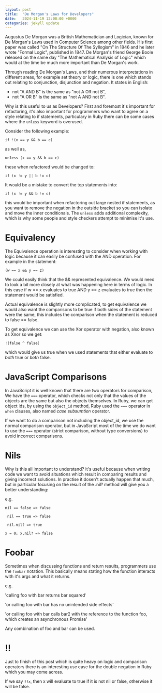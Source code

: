 ```yaml
---
layout: post
title:  "De Morgan's Laws for Developers"
date:   2024-11-19 12:00:00 +0000
categories: jekyll update
---
```


Augustus De Morgan was a British Mathematician and Logician, known for De Morgan's Laws used in Computer Science among other fields. His first paper was called "On The Structure Of The Syllogism" in 1846 and he later wrote "Formal Logic", published in 1847. De Morgan's friend George Boole released on the same day "The Mathematical Analysis of Logic" which would at the time be much more important than De Morgan's work.

Through reading De Morgan's Laws, and their numerous interpretations in different areas, for example set theory or logic, there is one which stands out relating to conjunction, disjunction and negation. It states in English:

 * not "A AND B" is the same as "not A OR not B",
 * not "A OR B" is the same as "not A AND not B".

Why is this useful to us as Developers? First and foremost it's important for refactoring, it's also important for programmers who want to agree on a style relating to if statements, particulary in Ruby there can be some cases where the `unless` keyword is overused.

Consider the following example:

`if !(x == y && b == c)`

as well as,

`unless (x == y && b == c)`

these when refactored would be changed to:

`if (x != y || b != c)`

It would be a mistake to convert the top statements into:

`if (x != y && b != c)`

this would be important when refactoring out large nested if statements, as you want to remove the negation in the outside bracket so you can isolate and move the inner conditionals. The `unless` adds additional complexity, which is why some people and style checkers attempt to minimise it's use.

# Equivalency

The Equivalence operation is interesting to consider when working with logic because it can easily be confused with the AND operation. For example in the statement:

`(w == x && y == z)`

We could easily think that the && represented equivalence. We would need to look a bit more closely at what was happening here in terms of logic. In this case if w == x evaluates to true AND y == z evaluates to true then the statement would be satisfied. 

Actual equivalence is slightly more complicated, to get equivalence we would also want the comparisons 
to be true if both sides of the statement were the same, this includes the comparison when the statement is reduced to false == false.

To get equivalence we can use the Xor operator with negation, also known as Xnor so we get:

`!(false ^ false)`

which would give us true when we used statements that either evaluate to *both* true or *both* false.

# JavaScript Comparisons

In JavaScript it is well known that there are two operators for comparison, We have the `===` operator, which checks not only that the values of the objects are the same but also the objects themselves. In Ruby, we can get object ids, by using the `object_id` method, Ruby used the `===` operator in `when` clauses, also named *case subsumtion* operator.

If we want to do a comparison not including the object_id, we use the normal comparison operator, but in JavaScript most of the time we do want to use the `===` operator (strict comparison, without type conversions) to avoid incorrect comparisons.

# Nils

Why is this all important to understand? It's useful because when writing code we want to avoid situations which result in comparing results and giving incorrect solutions. In practise it dosen't actually happen that much, but in particular focusing on the result of the .nil? method will give you a better understanding:

e.g. 

``` nil == false => false ```

``` nil == true => false```

``` nil.nil? => true```

``` x = 0; x.nil? => false ```

# Foobar

Sometimes when discussing functions and return results, programmers use the `foobar` notation. This basically means stating how the function interacts with it's args and what it returns.

e.g. 

'calling foo with bar returns bar squared'

'or calling foo with bar has no unintended side effects'

'or calling foo with bar calls bar2 with the reference to the function foo, which creates an asynchronous Promise'

Any combination of foo and bar can be used.

# !!

Just to finish of this post which is quite heavy on logic and comparison operators there is an interesting use case for the double negation in Ruby which you may come across. 

If we say `!!x`, then x will evaluate to true if it is not nil or false, otherwise it will be false.